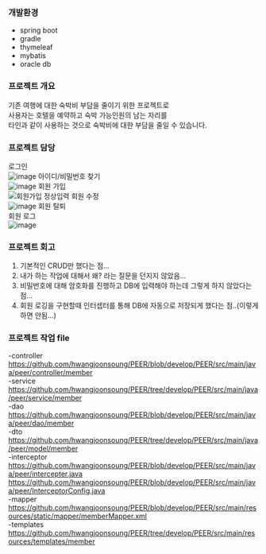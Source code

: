 ### 개발환경
- spring boot
- gradle
- thymeleaf
- mybatis
- oracle db
</p>

### <p><b>프로젝트 개요</b>
기존 여행에 대한 숙박비 부담을 줄이기 위한 프로젝트로<br>
사용자는 호텔을 예약하고 숙박 가능인원의 남는 자리를 <br>
타인과 같이 사용하는 것으로 숙박비에 대한 부담을 줄일 수 있습니다.<br>

### <p><b>프로젝트 담당</b>
로그인<br>![image](https://user-images.githubusercontent.com/103257619/208295433-a7c42772-cf12-44dc-85ad-aa4492a132ed.png)
아이디/비밀번호 찾기<br>![image](https://user-images.githubusercontent.com/103257619/208295804-d595d428-3241-4bab-94ea-a8736607dd71.png)
회원 가입<br>![회원가입 정상입력](https://user-images.githubusercontent.com/103257619/208295762-74ffb79f-322b-4cf8-a54a-e4cded8485ba.jpg)
회원 수정<br>![image](https://user-images.githubusercontent.com/103257619/208295446-2d99c27b-e969-4452-b50c-53bfcc73441e.png)
회원 탈퇴<br>
회원 로그<br>![image](https://user-images.githubusercontent.com/103257619/208295459-888642b5-339d-4a24-bfa4-1afd1295b489.png)

### <p><b>프로젝트 회고</b>
1. 기본적인 CRUD만 했다는 점... <br>
2. 내가 하는 작업에 대해서 왜? 라는 질문을 던지지 않았음...<br>
3. 비밀번호에 대해 암호화를 진행하고 DB에 입력해야 하는데 그렇게 하지 않았다는 점...<br>
4. 회원 로깅을 구현할때 인터셉터를 통해 DB에 자동으로 저장되게 했다는 점..(이렇게 하면 안됨...)<br>

### <p><b>프로젝트 작업 file</b>
-controller<br>
https://github.com/hwangjoonsoung/PEER/blob/develop/PEER/src/main/java/peer/controller/member<br>
-service<br>
https://github.com/hwangjoonsoung/PEER/tree/develop/PEER/src/main/java/peer/service/member<br>
-dao<br>
https://github.com/hwangjoonsoung/PEER/blob/develop/PEER/src/main/java/peer/dao/member<br>
-dto<br>
https://github.com/hwangjoonsoung/PEER/tree/develop/PEER/src/main/java/peer/model/member<br>
-interceptor<br>
https://github.com/hwangjoonsoung/PEER/blob/develop/PEER/src/main/java/peer/intercepter.java<br>
https://github.com/hwangjoonsoung/PEER/blob/develop/PEER/src/main/java/peer/InterceptorConfig.java<br>
-mapper<br>
https://github.com/hwangjoonsoung/PEER/blob/develop/PEER/src/main/resources/static/mapper/memberMapper.xml<br>
-templates<br>
https://github.com/hwangjoonsoung/PEER/tree/develop/PEER/src/main/resources/templates/member<br>
